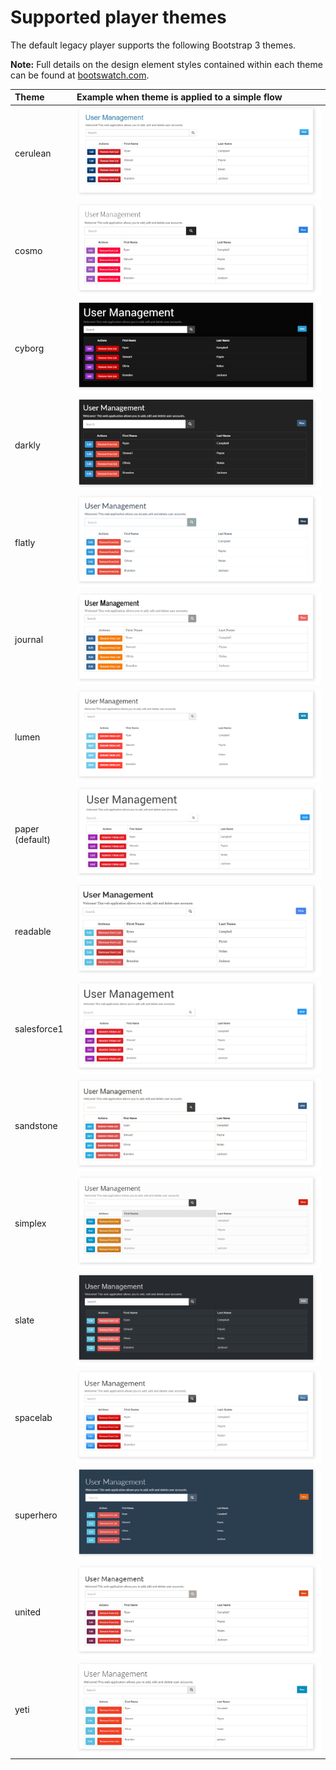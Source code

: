 # Supported player themes

<head>
  <meta name="guidename" content="Flow"/>
  <meta name="context" content="GUID-2b04d544-9ac4-4132-9f08-f258cc72a069"/>
</head>


The default legacy player supports the following Bootstrap 3 themes.

**Note:** Full details on the design element styles contained within each theme can be found at [bootswatch.com](https://bootswatch.com/3/).

|Theme|Example when theme is applied to a simple flow|
|:----|:---------------------------------------------|
|cerulean|![Theme preview](../Images/img-flo-Theme-cerulean_e86d92f3-22e3-4815-aba3-0c4c8ceb5bb9.png)|
|cosmo|![Theme preview](../Images/img-flo-Theme-cosmo_d453684e-085f-4f61-879e-ddd88ee08637.png)|
|cyborg|![Theme preview](../Images/img-flo-Theme-cyborg_fe7f04eb-89a5-44e1-9201-874e6234ffed.png)|
|darkly|![Theme preview](../Images/img-flo-Theme-darkly_1e7dac49-d694-415e-82b7-747c7ec2366a.png)|
|flatly|![Theme preview](../Images/img-flo-Theme-flatly_3a5df9ad-05c8-4054-9a57-bc07c6040103.png)|
|journal|![Theme preview](../Images/img-flo-Theme-journal_b0dd5a8d-79ce-4cb1-9ba9-c8a041812ef2.png)|
|lumen|![Theme preview](../Images/img-flo-Theme-lumen_bfff849f-0398-4a1c-9d04-4576f9cc4724.png)|
|paper \(default\)|![Theme preview](../Images/img-flo-Theme-paper_4730fe70-c875-48d7-9c60-16c7428b2cf3.png)|
|readable|![Theme preview](../Images/img-flo-Theme-readable_7a96f235-a99f-4f4b-95a1-89a618142fe2.png)|
|salesforce1|![Theme preview](../Images/img-flo-Theme-salesforce1_1cb8e254-50ca-43d7-a225-4c266c6a7ebb.png)|
|sandstone|![Theme preview](../Images/img-flo-Theme-sandstone_a05f2211-44d0-4b96-90aa-d75eded23d07.png)|
|simplex|![Theme preview](../Images/img-flo-Theme-simplex_6f82c88e-7254-40fe-b39d-246b15bda0e5.png)|
|slate|![Theme preview](../Images/img-flo-Theme-slate_4b428154-7631-4cd8-ad70-2fad8e814d30.png)|
|spacelab|![Theme preview](../Images/img-flo-Theme-spacelab_5b5d6b76-49e4-4c5a-889f-fda9da1c2f9f.png)|
|superhero|![Theme preview](../Images/img-flo-Theme-superhero_305fac55-0083-4c63-9e7a-935079b683c0.png)|
|united|![Theme preview](../Images/img-flo-Theme-united_b9bf3702-a04f-4f79-9afc-d651fb9e4460.png)|
|yeti|![Theme preview](../Images/img-flo-Theme-yeti_20b7f1e3-05ef-4aec-981d-1fd12d53fd26.png)|